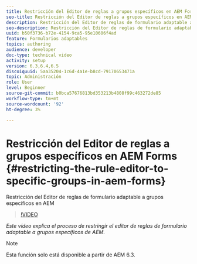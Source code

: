 ```yaml
---
title: Restricción del Editor de reglas a grupos específicos en AEM Forms
seo-title: Restricción del Editor de reglas a grupos específicos en AEM Forms
description: Restricción del Editor de reglas de formulario adaptable a grupos específicos en AEM
seo-description: Restricción del Editor de reglas de formulario adaptable a grupos específicos en AEM
uuid: b50f3736-b72e-4154-9ca5-95e10606f4ad
feature: Formularios adaptables
topics: authoring
audience: developer
doc-type: technical video
activity: setup
version: 6.3,6.4,6.5
discoiquuid: 5aa35204-1c6d-4a1e-b8cd-79170653471a
topic: Administración
role: User
level: Beginner
source-git-commit: b0bca57676813bd353213b4808f99c463272de85
workflow-type: tm+mt
source-wordcount: '92'
ht-degree: 3%

---
```



# Restricción del Editor de reglas a grupos específicos en AEM Forms {#restricting-the-rule-editor-to-specific-groups-in-aem-forms}

Restricción del Editor de reglas de formulario adaptable a grupos específicos en AEM

>[!VIDEO](https://video.tv.adobe.com/v/19470?quality=9&learn=on)

*Este vídeo explica el proceso de restringir el editor de reglas de formulario adaptable a grupos específicos de AEM.*

>[!NOTE]
>
>Esta función solo está disponible a partir de AEM 6.3.

